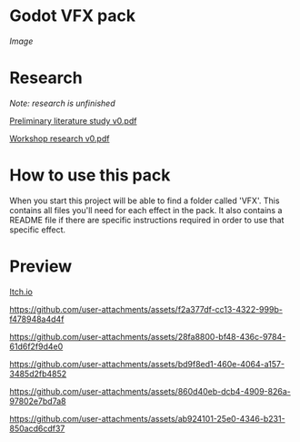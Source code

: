 # Godot VFX pack
*Image*

# Research
*Note: research is unfinished*

[Preliminary literature study v0.pdf](https://github.com/user-attachments/files/18124945/Preliminary.literature.study.v0.pdf)

[Workshop research v0.pdf](https://github.com/user-attachments/files/18124943/Workshop.research.v0.pdf)

# How to use this pack
When you start this project will be able to find a folder called 'VFX'. This contains all files you'll need for each effect in the pack. It also contains a README file if there are specific instructions required in order to use that specific effect. 
# Preview
[Itch.io](https://arcticblade.itch.io/awesome-godot-vfx-pack?secret=PAtk3JoJDem5pBIUor4hcqIH9E)

https://github.com/user-attachments/assets/f2a377df-cc13-4322-999b-f478948a4d4f

https://github.com/user-attachments/assets/28fa8800-bf48-436c-9784-61d6f2f9d4e0

https://github.com/user-attachments/assets/bd9f8ed1-460e-4064-a157-3485d2fb4852

https://github.com/user-attachments/assets/860d40eb-dcb4-4909-826a-97802e7bd7a8

https://github.com/user-attachments/assets/ab924101-25e0-4346-b231-850acd6cdf37


